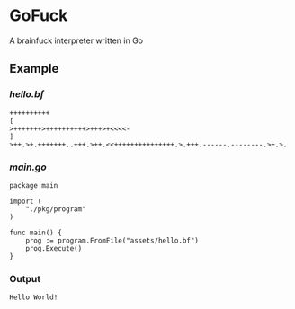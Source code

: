 # GoFuck
A brainfuck interpreter written in Go

## Example
### _hello.bf_
```
++++++++++
[
>+++++++>++++++++++>+++>+<<<<-
]
>++.>+.+++++++..+++.>++.<<+++++++++++++++.>.+++.------.--------.>+.>.
```

### _main.go_
```
package main

import (
	"./pkg/program"
)

func main() {
	prog := program.FromFile("assets/hello.bf")
	prog.Execute()
}
```

### Output
`Hello World!`
